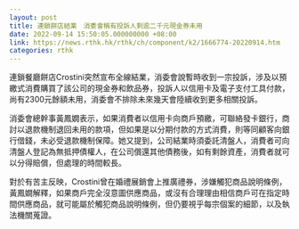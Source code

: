 ```yaml
---
layout: post
title: 連鎖餅店結業　消委會稱有投訴人剩逾二千元現金券未用
date: 2022-09-14 15:50:05.000000000 +08:00
link: https://news.rthk.hk/rthk/ch/component/k2/1666774-20220914.htm
categories: rthk
---
```


連鎖餐廳餅店Crostini突然宣布全線結業，消委會說暫時收到一宗投訴，涉及以預繳式消費購買了該公司的現金券和飲品券，投訴人以信用卡及電子支付工具付款，尚有2300元餘額未用，消委會不排除未來幾天會陸續收到更多相關投訴。

消委會總幹事黃鳳嫺表示，如果消費者以信用卡向商戶預繳，可聯絡發卡銀行，商討以退款機制退回未用的款項，但如果是以分期付款的方式消費，則等同顧客向銀行借錢，未必受退款機制保障。她又提到，公司結業時須委託清盤人，消費者可向清盤人登記為無抵押債權人，在公司償還其他債務後，如有剩餘資產，消費者就可以分得賠償，但處理的時間較長。

對於有苦主反映，Crostini曾在婚禮展銷會上推廣禮券，涉嫌觸犯商品說明條例，黃鳳嫺解釋，如果商戶完全沒意圖供應商品，或沒有合理理由相信商戶可在指定時間供應商品，就可能屬於觸犯商品說明條例，但仍要視乎每宗個案的細節，以及執法機關蒐證。
